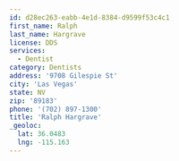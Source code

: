 ```yaml
---
id: d28ec263-eabb-4e1d-8384-d9599f53c4c1
first_name: Ralph
last_name: Hargrave
license: DDS
services:
  - Dentist
category: Dentists
address: '9708 Gilespie St'
city: 'Las Vegas'
state: NV
zip: '89183'
phone: '(702) 897-1300'
title: 'Ralph Hargrave'
_geoloc:
  lat: 36.0483
  lng: -115.163
---
```

